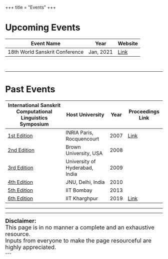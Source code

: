 +++
title = "Events"
+++

# Upcoming Events

| Event Name                     | Year      | Website                                                      |
| ------------------------------ | --------- | ------------------------------------------------------------ |
| 18th World Sanskrit Conference | Jan, 2021 | [Link](http://www.wsc2021.com.au/computational-and-digital-humanities/) |

<br>

---



# Past Events



| International Sanskrit Computational Linguistics Symposium   | Host University                | Year | Proceedings Link                                             |
| ------------------------------------------------------------ | ------------------------------ | ---- | ------------------------------------------------------------ |
| [1st Edition](https://www.google.com/url?q=https://sanskrit.inria.fr/Symposium/&sa=D&ust=1582110850939000&usg=AFQjCNFDysSIMCzZDmfOk5MtHOeFM8El5Q) | INRIA Paris, Rocquencourt      | 2007 | [Link](https://www.google.com/url?q=https://sanskrit.inria.fr/Symposium/Proceedings.pdf&sa=D&ust=1582110850940000&usg=AFQjCNFFseGGwOcW9m4Mx8NryEDXliAZag) |
| [2nd Edition](https://www.google.com/url?q=https://sanskritlibrary.org/symposium2/home.html&sa=D&ust=1582110850940000&usg=AFQjCNG9UdyoCzvRfjxqm1XViWSbsZx-5Q) | Brown University, USA          | 2008 |                                                              |
| [3rd Edition](https://www.google.com/url?q=http://sanskrit.uohyd.ac.in/SCL/consortium.html&sa=D&ust=1582110850940000&usg=AFQjCNF5r2IW-h86pJemNcLlh56Woxjn8w) | University of Hyderabad, India | 2009 |                                                              |
| [4th Edition](https://www.google.com/url?q=http://sanskrit.jnu.ac.in/conf/4iscls/index.jsp&sa=D&ust=1582110850941000&usg=AFQjCNGkRuNT9VBaQtg-qalEPeVm4H82Sg) | JNU, Delhi, India              | 2010 |                                                              |
| [5th Edition](https://www.google.com/url?q=https://sites.google.com/site/5isclc2013/Home&sa=D&ust=1582110850941000&usg=AFQjCNER3CTavQtNCj465szSO52KNWrUZw) | IIT Bombay                     | 2013 |                                                              |
| [6th Edition](https://www.google.com/url?q=https://iscls.github.io/&sa=D&ust=1582110850941000&usg=AFQjCNFja8Axb7WYk01W2Y4b8X0gMr5gCg) | IIT Kharghpur                  | 2019 | [Link](https://www.google.com/url?q=https://www.aclweb.org/anthology/W19-7500/&sa=D&ust=1582110850941000&usg=AFQjCNHc0Ia4bYny_Tu4dSiT4S33X4JfEw) |

---


---
<div style="font-size:18px" class="alert alert-block alert-info">
<b>Disclaimer:</b>
    <br>
    This page is in no manner a complete and an exhaustive resource. <br>Inputs from everyone to make the page resourceful are highly appreciated.

</div>
---

